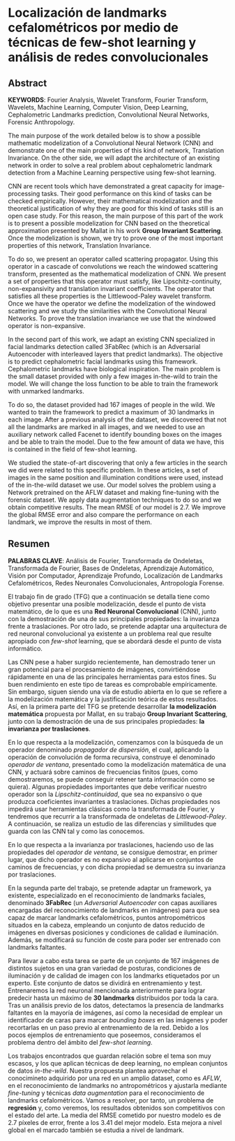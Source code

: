 # Localización de landmarks cefalométricos por medio de técnicas de few-shot learning y análisis de redes convolucionales


## Abstract 

**KEYWORDS**: Fourier Analysis, Wavelet Transform, Fourier Transform,
Wavelets, Machine Learning, Computer Vision, Deep Learning,
Cephalometric Landmarks prediction, Convolutional Neural Networks,
Forensic Anthropology.

The main purpose of the work detailed below is to show a possible
mathematic modelization of a Convolutional Neural Network (CNN) and
demonstrate one of the main properties of this kind of network,
Translation Invariance. On the other side, we will adapt the
architecture of an existing network in order to solve a real problem
about cephalometric landmark detection from a Machine Learning
perspective using few-shot learning.

CNN are recent tools which have demonstrated a great capacity for
image-processing tasks. Their good performance on this kind of tasks can
be checked empirically. However, their mathematical modelization and the
theoretical justification of why they are good for this kind of tasks
still is an open case study. For this reason, the main purpose of this
part of the work is to present a possible modelization for CNN based on
the theoretical approximation presented by Mallat in his work **Group
Invariant Scattering**. Once the modelization is shown, we try to prove
one of the most important properties of this network, Translation
Invariance.

To do so, we present an operator called scattering propagator. Using
this operator in a cascade of convolutions we reach the windowed
scattering transform, presented as the mathematical modelization of CNN.
We present a set of properties that this operator must satisfy, like
Lipschitz-continuity, non-expansivity and translation invariant
coefficients. The operator that satisfies all these properties is the
Littlewood-Paley wavelet transform. Once we have the operator we define
the modelization of the windowed scattering and we study the
similarities with the Convolutional Neural Networks. To prove the
translation invariance we use that the windowed operator is
non-expansive.

In the second part of this work, we adapt an existing CNN specialized in
facial landmarks detection called 3FabRec (which is an Adversarial
Autoencoder with interleaved layers that predict landmarks). The
objective is to predict cephalometric facial landmarks using this
framework. Cephalometric landmarks have biological inspiration. The main
problem is the small dataset provided with only a few images in-the-wild
to train the model. We will change the loss function to be able to train
the framework with unmarked landmarks.

To do so, the dataset provided had 167 images of people in the wild. We
wanted to train the framework to predict a maximum of $30$ landmarks in
each image. After a previous analysis of the dataset, we discovered that
not all the landmarks are marked in all images, and we needed to use an
auxiliary network called Facenet to identify bounding boxes on the
images and be able to train the model. Due to the few amount of data we
have, this is contained in the field of few-shot learning.

We studied the state-of-art discovering that only a few articles in the
search we did were related to this specific problem. In these articles,
a set of images in the same position and illumination conditions were
used, instead of the in-the-wild dataset we use. Our model solves the
problem using a Network pretrained on the AFLW dataset and making
fine-tuning with the forensic dataset. We apply data augmentation
techniques to do so and we obtain competitive results. The mean RMSE of
our model is $2.7$. We improve the global RMSE error and also compare
the performance on each landmark, we improve the results in most of
them.


## Resumen

**PALABRAS CLAVE**: Análisis de Fourier, Transformada de Ondeletas, Transformada de Fourier, Bases de Ondeletas, Aprendizaje Automático, Visión por Computador, Aprendizaje Profundo, Localización de Landmarks Cefalométricos, Redes Neuronales Convolucionales, Antropología Forense.


El trabajo fin de grado (TFG) que a continuación se detalla tiene como objetivo presentar una posible modelización, desde el punto de vista matemático, de lo que es una **Red Neuronal Convolucional** (CNN), junto con la demostración de una de sus principales propiedades: la invarianza frente a traslaciones. Por otro lado, se pretende adaptar una arquitectura de red neuronal convolucional ya existente a un problema real que resulte apropiado con *few-shot* learning, que se abordará desde el punto de vista informático.

Las CNN pese a haber surgido recientemente, han demostrado tener un gran potencial para el procesamiento de imágenes, convirtiéndose rápidamente en una de las principales herramientas para estos fines. Su buen rendimiento en este tipo de tareas es comprobable empíricamente. Sin embargo, siguen siendo una vía de estudio abierta en lo que se refiere a la modelización matemática y la justificación teórica de estos resultados. Así, en la primera parte del TFG se pretende desarrollar **la modelización matemática** propuesta por Mallat, en su trabajo **Group Invariant Scattering**, junto con la demostración de una de sus principales propiedades: **la invarianza por traslaciones**.

En lo que respecta a la modelización, comenzamos con la búsqueda de un operador denominado *propagador de dispersión*, el cual,  aplicando la operación de convolución de forma recursiva, construye el denominado *operador de ventana*, presentado como la modelización matemática de una CNN, y actuará sobre caminos de frecuencias finitos (pues, como demostraremos, se puede conseguir retener tanta información como se quiera). Algunas propiedades importantes que debe verificar nuestro operador son la *Lipschitz-continuidad*, que sea no expansivo o que produzca coeficientes invariantes a traslaciones. Dichas propiedades nos impedirá usar herramientas clásicas como la transformada de Fourier, y tendremos que recurrir a la transformada de ondeletas de *Littlewood-Paley*. A continuación, se realiza un estudio de las diferencias y similitudes que guarda con las CNN tal y como las conocemos.

En lo que respecta a la invarianza por traslaciones, haciendo uso de las propiedades del *operador de ventana*, se consigue demostrar, en primer lugar, que dicho operador es no expansivo al aplicarse en conjuntos de caminos de frecuencias, y con dicha propiedad se demuestra su invarianza por traslaciones.

En la segunda parte del trabajo, se pretende adaptar un framework, ya existente, especializado en el reconocimiento de landmarks faciales, denominado **3FabRec** (un *Adversarial Autoencoder* con capas auxiliares encargadas del reconocimiento de landmarks en imágenes) para que sea capaz de marcar landmarks cefalométricos, puntos antropométricos situados en la cabeza, empleando un conjunto de datos reducido de imágenes en diversas posiciones y condiciones de calidad e iluminación. Además, se modificará su función de coste para poder ser entrenado con landmarks faltantes.

Para llevar a cabo esta tarea se parte de un conjunto de 167 imágenes de distintos sujetos en una gran variedad de posturas, condiciones de iluminación y de calidad de imagen con los landmarks etiquetados por un experto. Este conjunto de datos se dividirá en entrenamiento y test. Entrenaremos la red neuronal mencionada anteriormente para lograr predecir hasta un máximo de **30 landmarks** distribuidos por toda la cara. Tras un análisis previo de los datos, detectamos la presencia de landmarks faltantes en la mayoría de imágenes, así como la necesidad de emplear un identificador de caras para marcar *bounding boxes* en las imágenes y poder recortarlas en un paso previo al entrenamiento de la red. Debido a los pocos ejemplos de entrenamiento que poseemos, consideramos el problema dentro del ámbito del *few-shot learning*.

Los trabajos encontrados que guardan relación sobre el tema son muy escasos, y los que aplican técnicas de deep learning, no emplean conjuntos de datos *in-the-wild*. Nuestra propuesta plantea aprovechar el conocimineto adquirido por una red en un amplio dataset, como es *AFLW*, en el reconocimiento de landmarks no antropométricos y ajustarla mediante *fine-tuning* y técnicas *data augmentation* para el reconocimiento de landmarks cefalométricos. Vamos a resolver, por tanto, un problema de **regresión** y, como veremos, los resultados obtenidos son competitivos con el estado del arte. La media del RMSE cometido por nuestro modelo es de $2.7$ píxeles de error, frente a los $3.41$ del mejor modelo. Esta mejora a nivel global en el marcado también se estudia a nivel de landmark.



